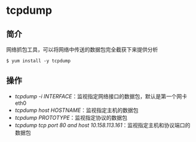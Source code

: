 # tcpdump
## 简介

网络抓包工具，可以将网络中传送的数据包完全截获下来提供分析

```
$ yum install -y tcpdump
```

## 操作

* _tcpdump -i INTERFACE_：监视指定网络接口的数据包，默认是第一个网卡 eth0
* _tcpdump host HOSTNAME_：监视指定主机的数据包
* _tcpdump PROTOTYPE_：监视指定协议的数据包
* _tcpdump tcp port 80 and host 10.158.113.161_：监视指定主机和协议端口的数据包
